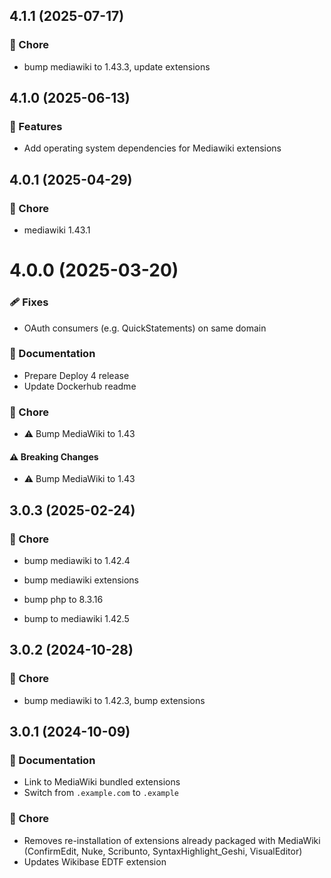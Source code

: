 ## 4.1.1 (2025-07-17)


### 🏡 Chore

- bump mediawiki to 1.43.3, update extensions

## 4.1.0 (2025-06-13)


### 🚀 Features

- Add operating system dependencies for Mediawiki extensions

## 4.0.1 (2025-04-29)


### 🏡 Chore

- mediawiki 1.43.1

# 4.0.0 (2025-03-20)

### 🩹 Fixes

- OAuth consumers (e.g. QuickStatements) on same domain

### 📖 Documentation

- Prepare Deploy 4 release
- Update Dockerhub readme

### 🏡 Chore

-  ⚠️ Bump MediaWiki to 1.43

#### ⚠️ Breaking Changes

-  ⚠️ Bump MediaWiki to 1.43

## 3.0.3 (2025-02-24)

### 🏡 Chore

- bump mediawiki to 1.42.4

- bump mediawiki extensions

- bump php to 8.3.16

- bump to mediawiki 1.42.5

## 3.0.2 (2024-10-28)

### 🏡 Chore

- bump mediawiki to 1.42.3, bump extensions

## 3.0.1 (2024-10-09)

### 📖 Documentation

- Link to MediaWiki bundled extensions
- Switch from `.example.com` to `.example`

### 🏡 Chore

- Removes re-installation of extensions already packaged with MediaWiki (ConfirmEdit, Nuke, Scribunto, SyntaxHighlight_Geshi, VisualEditor)
- Updates Wikibase EDTF extension
